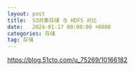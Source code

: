 ```yaml
---
layout: post
title:  S3对象存储 与 HDFS 对比
date:   2024-01-17 00:00:00 +0800
categories: 存储
tag: 存储
---
```




https://blog.51cto.com/u_75269/10166182
